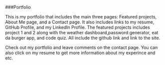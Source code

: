 ###Portfolio

This is my portfolio that includes the main three pages:  Featured projects, About Me page, and a Contact page.  It also includes links to my resume, GitHub Profile, and my LinkedIn Profile.  The featured projects includes project 1 and 2 along with the weather dashboard,password generator, eat da burger app, and code quiz.  All include the github link and link to the site.

Check out my portfolio and leave comments on the contact page.  You can also click on my resume to get more information about my experince and etc.

